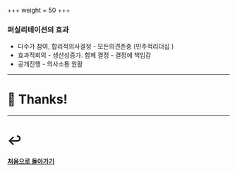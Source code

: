 +++
weight = 50
+++

### 퍼실리테이션의 효과

* 다수가 참여,  합리적의사결정 - 모든의견존중 (민주적리더십 )
* 효과적회의 - 생산성증가. 함께 결정 - 결정에 책임감 
* 공개진행 - 의사소통 원활

---

# 🙏 Thanks!

---

# ↩️

#### [처음으로 돌아가기](#)